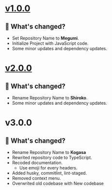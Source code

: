 # [v1.0.0](/releases/v1.0.0)

## 🤔 What's changed?

- Set Repository Name to **Megumi**.
- Initialize Project with JavaScript code.
- Some minor updates and dependency updates.

# [v2.0.0](/releases/v2.0.0)

## 🤔 What's changed?

- Rename Repository Name to **Shiroko**.
- Some minor updates and dependency updates.

# v3.0.0

## 🤔 What's changed?

- Rename Repository Name to **Kogasa**
- Rewrited repository code to TypeScript.
- Recoded documentation.
  - Use emoji for every headers.
- Added husky, commitlint, lint-staged.
- Removed context menu.
- Overwrited old codebase with New codebase
